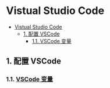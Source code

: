 # Vistual Studio Code

- [Vistual Studio Code](#vistual-studio-code)
  - [1. 配置 VSCode](#1-配置-vscode)
    - [1.1. VSCode 变量](#11-vscode-变量)

## 1. 配置 VSCode

### 1.1. [VSCode 变量](./doc/vscode-config-variables.md)
